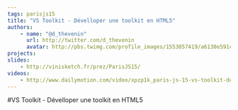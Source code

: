 ```yaml
---
tags: parisjs15
title: "VS Toolkit - Dévelloper une toolkit en HTML5"
authors:
    - name: "@d_thevenin"
      url: http://twitter.com/d_thevenin
      avatar: http://pbs.twimg.com/profile_images/1553057419/a6130e591c14b71ccd77e4b38ae02988_bigger.jpg
projects:
slides:
    - http://vinisketch.fr/prez/ParisJS15/
videos:
    - http://www.dailymotion.com/video/xpzp1k_paris-js-15-vs-toolkit-developper-une-toolkit-en-html5-d-thevenin_tech
---
```

#VS Toolkit - Dévelloper une toolkit en HTML5
